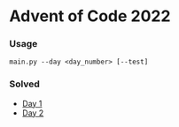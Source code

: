 # Advent of Code 2022

### Usage
`main.py --day <day_number> [--test]`


### Solved
- [Day 1](https://adventofcode.com/2022/day/1)
- [Day 2](https://adventofcode.com/2022/day/2)